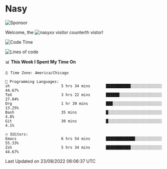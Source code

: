 # Nasy

<!--
<p align="center">
<img height="200" src="https://github-readme-stats.vercel.app/api?username=nasyxx&count_private=true&show_icons=true&theme=dracula&include_all_commits=true"/>
<img height="200" src="https://github-readme-stats.vercel.app/api/top-langs/?username=nasyxx&theme=dracula&hide=html,jupyter+notebook&count_private=true&show_icons=true"/>
</p>

  
----------------
-->

![Sponsor](https://img.shields.io/static/v1.svg?label=Sponsor&message=%E2%9D%A4&logo=GitHub&style=flat&color=pink)
 
Welcome, the ![nasyxx visitor counter](https://count.getloli.com/get/@nasyxx?theme=rule34)th vistor!
 
<!--START_SECTION:waka-->
![Code Time](http://img.shields.io/badge/Code%20Time-2%2C567%20hrs%2051%20mins-blue)

![Lines of code](https://img.shields.io/badge/From%20Hello%20World%20I%27ve%20Written-5%20Million%20lines%20of%20code-blue)

📊 **This Week I Spent My Time On** 

```text
⌚︎ Time Zone: America/Chicago

💬 Programming Languages: 
sh                       5 hrs 34 mins       ███████████░░░░░░░░░░░░░░   44.67% 
TeX                      3 hrs 22 mins       ██████░░░░░░░░░░░░░░░░░░░   27.04% 
Org                      1 hr 39 mins        ███░░░░░░░░░░░░░░░░░░░░░░   13.25% 
Bash                     35 mins             █░░░░░░░░░░░░░░░░░░░░░░░░   4.8% 
Git                      30 mins             █░░░░░░░░░░░░░░░░░░░░░░░░   4.1%

🔥 Editors: 
Emacs                    6 hrs 54 mins       █████████████░░░░░░░░░░░░   55.33% 
Zsh                      5 hrs 34 mins       ███████████░░░░░░░░░░░░░░   44.67%

```


 Last Updated on 23/08/2022 06:06:37 UTC
<!--END_SECTION:waka-->

<!-- ![visitors](https://visitor-badge.laobi.icu/badge?page_id=nasyxx.nasyxx) -->
